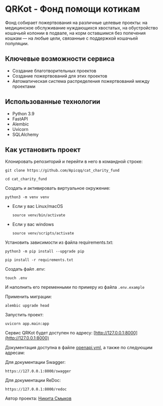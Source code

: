 # QRKot - Фонд помощи котикам


Фонд собирает пожертвования на различные целевые проекты: на медицинское обслуживание нуждающихся хвостатых, на обустройство кошачьей колонии в подвале, на корм оставшимся без попечения кошкам — на любые цели, связанные с поддержкой кошачьей популяции.

## Ключевые возможности сервиса
- Создание благотворительных проектов
- Создание пожертвований для этих проектов
- Автоматическая система распределения пожертвований между проектами

## Использованные технологии
- Python 3.9
- FastAPI
- Alembic
- Uvicorn
- SQLAlchemy

## Как установить проект

Клонировать репозиторий и перейти в него в командной строке:

```
git clone https://github.com/Apicqq/cat_charity_fund
```

```
cd cat_charity_fund
```

Создать и активировать виртуальное окружение:

```
python3 -m venv venv
```

* Если у вас Linux/macOS

    ```
    source venv/bin/activate
    ```

* Если у вас windows

    ```
    source venv/scripts/activate
    ```

Установить зависимости из файла requirements.txt:

```
python3 -m pip install --upgrade pip
```

```
pip install -r requirements.txt
```

Создать файл .env:
```
touch .env
```

И наполнить его переменными по примеру из файла `.env.example`

Применить миграции:

```
alembic upgrade head
```

Запустить проект:
```
uvicorn app.main:app
```

Сервис QRKot будет доступен по адресу:  [http://127.0.0.1:8000](http://127.0.0.1:8000)

Документация доступна в файле [openapi.yml](https://github.com/Apicqq/cat_charity_fund/blob/master/openapi.yml), а также по следующим адресам:


Для документации Swagger:
```
https://127.0.0.1:8000/swagger
```

Для документации ReDoc:
```
https://127.0.0.1:8000/redoc
```


Автор проекта: [Никита Смыков](https://github.com/Apicqq)